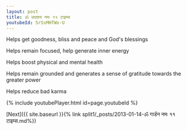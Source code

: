 ```yaml
---
layout: post
title: ॐ उदग्राय नमः ११ टाइम्स
youtubeId: 5rSsMHTWx-U
---
```

 
 
Helps get goodness, bliss and peace and God's blessings
 
Helps remain focused, help generate inner energy 
 
Helps boost physical and mental health 
 
Helps remain grounded and generates a sense of gratitude towards the greater power 
 
Helps reduce bad karma
 
 
 
 


{% include youtubePlayer.html id=page.youtubeId %}
 
[Next]({{ site.baseurl }}{% link  split1/_posts/2013-01-14-ॐ गार्डन नमः ११ टाइम्स.md%})
 
